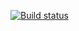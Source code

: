 [![Build status](https://ci.appveyor.com/api/projects/status/bjuciawpp6ip99j2?svg=true)](https://ci.appveyor.com/project/Safmaxser/hw-ahj-dom-2)